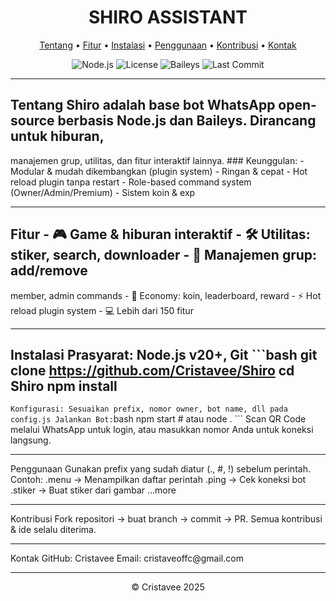 <h1 align="center">SHIRO ASSISTANT</h1>

<p align="center">
  <a href="#tentang">Tentang</a> • <a href="#fitur">Fitur</a> • <a href="#instalasi">Instalasi</a> •
  <a href="#penggunaan">Penggunaan</a> • <a href="#kontribusi">Kontribusi</a> •
  <a href="#kontak">Kontak</a>
</p>

<p align="center">
  <img src="https://img.shields.io/badge/Node.js-v20+-green" alt="Node.js" />
  <img src="https://img.shields.io/badge/License-MIT-blue" alt="License" />
  <img src="https://img.shields.io/badge/Baileys-v4-orange" alt="Baileys" />
  <img src="https://img.shields.io/github/last-commit/Cristavee/Shiro" alt="Last Commit" />
</p>

<hr />

## Tentang **Shiro** adalah base bot WhatsApp open-source berbasis **Node.js** dan **Baileys**. Dirancang untuk hiburan,
manajemen grup, utilitas, dan fitur interaktif lainnya. ### Keunggulan: - Modular & mudah dikembangkan (plugin system) -
Ringan & cepat - Hot reload plugin tanpa restart - Role-based command system (Owner/Admin/Premium) - Sistem koin & exp

<hr />

## Fitur - 🎮 Game & hiburan interaktif - 🛠️ Utilitas: stiker, search, downloader - 👥 Manajemen grup: add/remove
member, admin commands - 💎 Economy: koin, leaderboard, reward - ⚡ Hot reload plugin system - 💻 Lebih dari 150 fitur
<hr />

## Instalasi **Prasyarat:** Node.js v20+, Git ```bash git clone https://github.com/Cristavee/Shiro cd Shiro npm install
``` Konfigurasi: Sesuaikan prefix, nomor owner, bot name, dll pada config.js Jalankan Bot: ```bash npm start # atau node
. ``` Scan QR Code melalui WhatsApp untuk login, atau masukkan nomor Anda untuk koneksi langsung.

<hr />
Penggunaan Gunakan prefix yang sudah diatur (., #, !) sebelum perintah. Contoh: .menu → Menampilkan daftar perintah
.ping → Cek koneksi bot .stiker → Buat stiker dari gambar ...more

<hr />
Kontribusi Fork repositori → buat branch → commit → PR. Semua kontribusi & ide selalu diterima.

<hr />
Kontak GitHub: Cristavee Email: cristaveoffc@gmail.com

<hr />
<p align="center">© Cristavee 2025</p>
